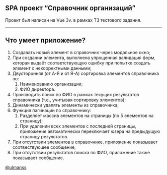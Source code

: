 ## SPA проект “Справочник организаций”

Проект был написан на Vue 3v. в рамках ТЗ тестового задания.

---

## Что умеет приложение?

1.  Создавать новый элемент в справочник через модальное окно;
2.  При создании элемента, выполнена упрощенная валидация форм, которая выдаёт соответствующую ошибку при попытке создать элемент с некорректными данными;
3.  Двусторонняя (от А-Я и от Я-А) сортировка элементов справочника по:
    1.  Наименованию организации;
    2.  ФИО директора.
4.  Производить поиск по ФИО в рамках текущих результатов справочника (т.е., учитывая сортировку элементов);
5.  Динамически удалять элементы из справочника;
6.  Функция пагинации по справочнику:
    1.  Разделяет массив элементов на страницы (по 5 элементов на страницу);
    2.  При удалении всех элементов с последней страницы, приложение автоматически переключает юзера на предыдущую страницу результатов.
7.  При отсутствии элементов в справочнике, приложение показывает соотвествующее сообщение;
8.  При отсутствии результатов поиска по ФИО, приложение также показывает сообщение.

[@ulmanss](https://t.me/ulmanss)